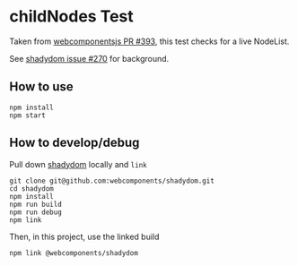 # childNodes Test

Taken from [webcomponentsjs PR #393](https://github.com/webcomponents/webcomponentsjs/pull/393), this
test checks for a live NodeList.

See [shadydom issue #270](https://github.com/webcomponents/shadydom/issues/270) for background.

## How to use
```
npm install
npm start
```

## How to develop/debug
Pull down [shadydom](https://github.com/webcomponents/shadydom) locally and `link`
```
git clone git@github.com:webcomponents/shadydom.git
cd shadydom
npm install
npm run build
npm run debug
npm link
```

Then, in this project, use the linked build
```
npm link @webcomponents/shadydom
```
